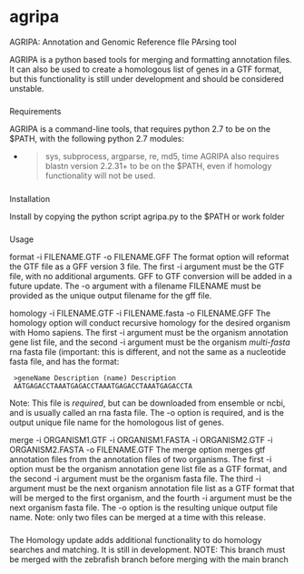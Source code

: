 # agripa
AGRIPA: Annotation and Genomic Reference fIle PArsing tool

AGRIPA is a python based tools for merging and formatting annotation files.  It can also be used to create a homologous list of genes in a GTF format, but this functionality is still under development and should be considered unstable.

#####
Requirements

AGRIPA is a command-line tools, that requires python 2.7 to be on the $PATH, with the following python 2.7 modules:
- > sys, subprocess, argparse, re, md5, time
AGRIPA also requires blastn version 2.2.31+ to be on the $PATH, even if homology functionality will not be used.

#####
Installation

Install by copying the python script agripa.py to the $PATH or work folder

#####
Usage

format -i FILENAME.GTF -o FILENAME.GFF
The format option will reformat the GTF file as a GFF version 3 file.  The first -i argument must be the GTF file, with no additional arguments.  GFF to GTF conversion will be added in a future update.  The -o argument with a filename FILENAME must be provided as the unique output filename for the gff file.

homology -i FILENAME.GTF -i FILENAME.fasta -o FILENAME.GFF
The homology option will conduct recursive homology for the desired organism with Homo sapiens.  The first -i argument must be the organism annotation gene list file, and the second -i argument must be the organism *multi-fasta* rna fasta file (important: this is different, and not the same as a nucleotide fasta file, and has the format:
     
     >geneName Description (name) Description
     AATGAGACCTAAATGAGACCTAAATGAGACCTAAATGAGACCTA

Note: This file is *required*, but can be downloaded from ensemble or ncbi, and is usually called an rna fasta file.
The -o option is required, and is the output unique file name for the homologous list of genes.

merge -i ORGANISM1.GTF -i ORGANISM1.FASTA -i ORGANISM2.GTF -i ORGANISM2.FASTA -o FILENAME.GTF
The merge option merges gtf annotation files from the annotation files of two organisms.  The first -i option must be the organism annotation gene list file as a GTF format, and the second -i argument must be the organism fasta file.  The third -i argument must be the next organism annotation file list as a GTF format that will be merged to the first organism, and the fourth -i argument must be the next organism fasta file.  The -o option is the resulting unique output file name.
Note: only two files can be merged at a time with this release.

#####
The Homology update adds additional functionality to do homology searches and matching.  It is still in development.
NOTE: This branch must be merged with the zebrafish branch before merging with the main branch

